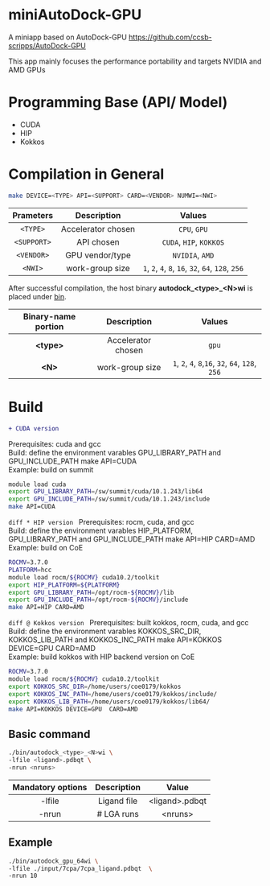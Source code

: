 # miniAutoDock-GPU 

 A miniapp based on AutoDock-GPU https://github.com/ccsb-scripps/AutoDock-GPU 

This app mainly focuses the performance portability and targets NVIDIA and AMD GPUs 

# Programming Base (API/ Model) 

* CUDA 
* HIP 
* Kokkos  

# Compilation in General

```zsh 
make DEVICE=<TYPE> API=<SUPPORT> CARD=<VENDOR> NUMWI=<NWI>  
``` 
|  Prameters | Description            | Values                                             |
|:----------:|:----------------------:|:--------------------------------------------------:|
| `<TYPE>`   | Accelerator chosen     | `CPU`, `GPU`                                       |
| `<SUPPORT>`   | API chosen     | `CUDA`, `HIP`, `KOKKOS`                                       |
| `<VENDOR>`   | GPU vendor/type         | `NVIDIA`, `AMD`                                    |
| `<NWI>`    | work-group size | `1`, `2`, `4`, `8`, `16`, `32`, `64`, `128`, `256` |


After successful compilation, the host binary **autodock_&lt;type&gt;_&lt;N&gt;wi** is placed under [bin](./bin).

| Binary-name portion | Description            | Values                                            |
|:-------------------:|:----------------------:|:-------------------------------------------------:|
| **&lt;type&gt;**    | Accelerator chosen     | `gpu`                                      |
| **&lt;N&gt;**       | work-group size | `1`, `2`, `4`, `8`,`16`, `32`, `64`, `128`, `256` |


# Build
```diff 
+ CUDA version 
```
  Prerequisites: cuda and gcc <br/>
  Build: define the environment varables GPU_LIBRARY_PATH and GPU_INCLUDE_PATH 
         make API=CUDA <br/>
  Example: build on summit 
  ```zsh
  module load cuda 
  export GPU_LIBRARY_PATH=/sw/summit/cuda/10.1.243/lib64 
  export GPU_INCLUDE_PATH=/sw/summit/cuda/10.1.243/include 
  make API=CUDA 
  ```
```diff * HIP version ```
  Prerequisites: rocm, cuda, and gcc <br/>
  Build: define the environment varables HIP_PLATFORM, GPU_LIBRARY_PATH and GPU_INCLUDE_PATH 
         make API=HIP CARD=AMD <br/>
  Example: build on CoE  <br/>
  ```zsh
  ROCMV=3.7.0 
  PLATFORM=hcc 
  module load rocm/${ROCMV} cuda10.2/toolkit 
  export HIP_PLATFORM=${PLATFORM} 
  export GPU_LIBRARY_PATH=/opt/rocm-${ROCMV}/lib 
  export GPU_INCLUDE_PATH=/opt/rocm-${ROCMV}/include 
  make API=HIP CARD=AMD 
  ```
```diff @ Kokkos version ```
  Prerequisites: built kokkos, rocm, cuda, and gcc <br/>
  Build: define the environment varables KOKKOS_SRC_DIR, KOKKOS_LIB_PATH and KOKKOS_INC_PATH 
         make API=KOKKOS DEVICE=GPU  CARD=AMD <br/>
  Example: build kokkos with HIP backend version on CoE <br/>
  ```zsh
  ROCMV=3.7.0 
  module load rocm/${ROCMV} cuda10.2/toolkit 
  export KOKKOS_SRC_DIR=/home/users/coe0179/kokkos 
  export KOKKOS_INC_PATH=/home/users/coe0179/kokkos/include/ 
  export KOKKOS_LIB_PATH=/home/users/coe0179/kokkos/lib64/ 
  make API=KOKKOS DEVICE=GPU  CARD=AMD
  ```

## Basic command 

```zsh 
./bin/autodock_<type>_<N>wi \ 
-lfile <ligand>.pdbqt \ 
-nrun <nruns> 
``` 

| Mandatory options | Description   | Value                     |
|:-----------------:|:-------------:|:-------------------------:|
| -lfile            |Ligand file    |&lt;ligand&gt;.pdbqt       |
| -nrun		    | # LGA runs    |&lt;nruns&gt;              |	

## Example 

```zsh 
./bin/autodock_gpu_64wi \ 
-lfile ./input/7cpa/7cpa_ligand.pdbqt  \ 
-nrun 10 
``` 

 

 
